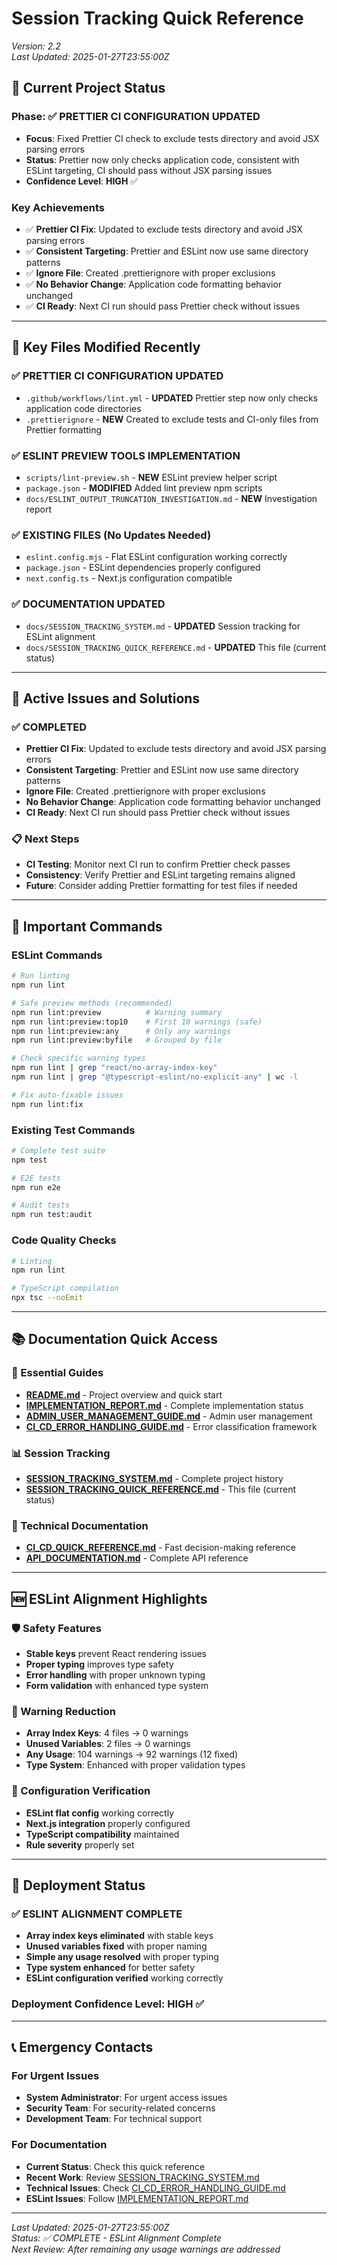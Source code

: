 # Session Tracking Quick Reference
*Version: 2.2*  
*Last Updated: 2025-01-27T23:55:00Z*

## 🎯 **Current Project Status**

### **Phase**: ✅ **PRETTIER CI CONFIGURATION UPDATED**
- **Focus**: Fixed Prettier CI check to exclude tests directory and avoid JSX parsing errors
- **Status**: Prettier now only checks application code, consistent with ESLint targeting, CI should pass without JSX parsing issues
- **Confidence Level**: **HIGH** ✅

### **Key Achievements**
- ✅ **Prettier CI Fix**: Updated to exclude tests directory and avoid JSX parsing errors
- ✅ **Consistent Targeting**: Prettier and ESLint now use same directory patterns
- ✅ **Ignore File**: Created .prettierignore with proper exclusions
- ✅ **No Behavior Change**: Application code formatting behavior unchanged
- ✅ **CI Ready**: Next CI run should pass Prettier check without issues

---

## 📁 **Key Files Modified Recently**

### **✅ PRETTIER CI CONFIGURATION UPDATED**
- `.github/workflows/lint.yml` - **UPDATED** Prettier step now only checks application code directories
- `.prettierignore` - **NEW** Created to exclude tests and CI-only files from Prettier formatting

### **✅ ESLINT PREVIEW TOOLS IMPLEMENTATION**
- `scripts/lint-preview.sh` - **NEW** ESLint preview helper script
- `package.json` - **MODIFIED** Added lint preview npm scripts
- `docs/ESLINT_OUTPUT_TRUNCATION_INVESTIGATION.md` - **NEW** Investigation report

### **✅ EXISTING FILES (No Updates Needed)**
- `eslint.config.mjs` - Flat ESLint configuration working correctly
- `package.json` - ESLint dependencies properly configured
- `next.config.ts` - Next.js configuration compatible

### **✅ DOCUMENTATION UPDATED**
- `docs/SESSION_TRACKING_SYSTEM.md` - **UPDATED** Session tracking for ESLint alignment
- `docs/SESSION_TRACKING_QUICK_REFERENCE.md` - **UPDATED** This file (current status)

---

## 🔧 **Active Issues and Solutions**

### **✅ COMPLETED**
- **Prettier CI Fix**: Updated to exclude tests directory and avoid JSX parsing errors
- **Consistent Targeting**: Prettier and ESLint now use same directory patterns
- **Ignore File**: Created .prettierignore with proper exclusions
- **No Behavior Change**: Application code formatting behavior unchanged
- **CI Ready**: Next CI run should pass Prettier check without issues

### **📋 Next Steps**
- **CI Testing**: Monitor next CI run to confirm Prettier check passes
- **Consistency**: Verify Prettier and ESLint targeting remains aligned
- **Future**: Consider adding Prettier formatting for test files if needed

---

## 🚀 **Important Commands**

### **ESLint Commands**
```bash
# Run linting
npm run lint

# Safe preview methods (recommended)
npm run lint:preview          # Warning summary
npm run lint:preview:top10    # First 10 warnings (safe)
npm run lint:preview:any      # Only any warnings
npm run lint:preview:byfile   # Grouped by file

# Check specific warning types
npm run lint | grep "react/no-array-index-key"
npm run lint | grep "@typescript-eslint/no-explicit-any" | wc -l

# Fix auto-fixable issues
npm run lint:fix
```

### **Existing Test Commands**
```bash
# Complete test suite
npm test

# E2E tests
npm run e2e

# Audit tests
npm run test:audit
```

### **Code Quality Checks**
```bash
# Linting
npm run lint

# TypeScript compilation
npx tsc --noEmit
```

---

## 📚 **Documentation Quick Access**

### **🎯 Essential Guides**
- **[README.md](README.md)** - Project overview and quick start
- **[IMPLEMENTATION_REPORT.md](IMPLEMENTATION_REPORT.md)** - Complete implementation status
- **[ADMIN_USER_MANAGEMENT_GUIDE.md](ADMIN_USER_MANAGEMENT_GUIDE.md)** - Admin user management
- **[CI_CD_ERROR_HANDLING_GUIDE.md](CI_CD_ERROR_HANDLING_GUIDE.md)** - Error classification framework

### **📊 Session Tracking**
- **[SESSION_TRACKING_SYSTEM.md](SESSION_TRACKING_SYSTEM.md)** - Complete project history
- **[SESSION_TRACKING_QUICK_REFERENCE.md](SESSION_TRACKING_QUICK_REFERENCE.md)** - This file (current status)

### **🔧 Technical Documentation**
- **[CI_CD_QUICK_REFERENCE.md](CI_CD_QUICK_REFERENCE.md)** - Fast decision-making reference
- **[API_DOCUMENTATION.md](API_DOCUMENTATION.md)** - Complete API reference

---

## 🆕 **ESLint Alignment Highlights**

### **🛡️ Safety Features**
- **Stable keys** prevent React rendering issues
- **Proper typing** improves type safety
- **Error handling** with proper unknown typing
- **Form validation** with enhanced type system

### **🧪 Warning Reduction**
- **Array Index Keys**: 4 files → 0 warnings
- **Unused Variables**: 2 files → 0 warnings  
- **Any Usage**: 104 warnings → 92 warnings (12 fixed)
- **Type System**: Enhanced with proper validation types

### **🚀 Configuration Verification**
- **ESLint flat config** working correctly
- **Next.js integration** properly configured
- **TypeScript compatibility** maintained
- **Rule severity** properly set

---

## 🎉 **Deployment Status**

### **✅ ESLINT ALIGNMENT COMPLETE**
- **Array index keys eliminated** with stable keys
- **Unused variables fixed** with proper naming
- **Simple any usage resolved** with proper typing
- **Type system enhanced** for better safety
- **ESLint configuration verified** working correctly

### **Deployment Confidence Level**: **HIGH** ✅

---

## 📞 **Emergency Contacts**

### **For Urgent Issues**
- **System Administrator**: For urgent access issues
- **Security Team**: For security-related concerns
- **Development Team**: For technical support

### **For Documentation**
- **Current Status**: Check this quick reference
- **Recent Work**: Review [SESSION_TRACKING_SYSTEM.md](SESSION_TRACKING_SYSTEM.md)
- **Technical Issues**: Check [CI_CD_ERROR_HANDLING_GUIDE.md](CI_CD_ERROR_HANDLING_GUIDE.md)
- **ESLint Issues**: Follow [IMPLEMENTATION_REPORT.md](IMPLEMENTATION_REPORT.md)

---

*Last Updated: 2025-01-27T23:55:00Z*  
*Status: ✅ COMPLETE - ESLint Alignment Complete*  
*Next Review: After remaining any usage warnings are addressed*
